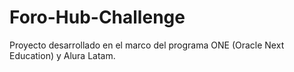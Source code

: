 # Foro-Hub-Challenge
Proyecto desarrollado en el marco del programa ONE (Oracle Next Education) y Alura Latam.
